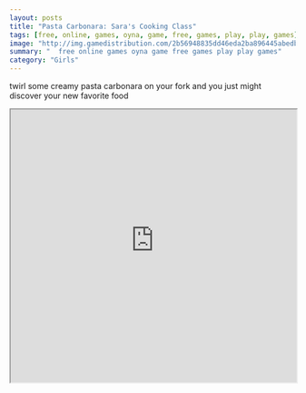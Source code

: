 ```yaml
---
layout: posts
title: "Pasta Carbonara: Sara's Cooking Class"
tags: [free, online, games, oyna, game, free, games, play, play, games]
image: "http://img.gamedistribution.com/2b56948835dd46eda2ba896445abedb6.jpg"
summary: "  free online games oyna game free games play play games"
category: "Girls"
---
```


twirl some creamy pasta carbonara on your fork and you just might discover your new favorite food

<iframe width="100%" height="480px;" src="http://flash.gamedistribution.com?game=2b56948835dd46eda2ba896445abedb6"></iframe>